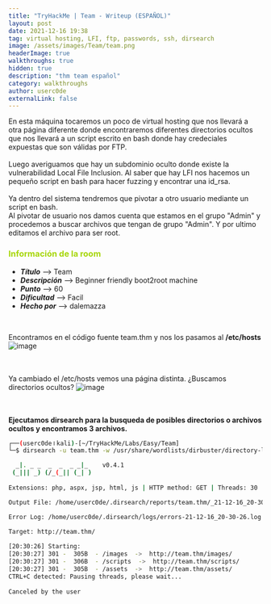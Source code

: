 ```yaml
---
title: "TryHackMe | Team - Writeup (ESPAÑOL)"
layout: post
date: 2021-12-16 19:38
tag: virtual hosting, LFI, ftp, passwords, ssh, dirsearch
image: /assets/images/Team/team.png
headerImage: true
walkthroughs: true
hidden: true
description: "thm team español"
category: walkthroughs
author: userc0de
externalLink: false
---
```

En esta máquina tocaremos un poco de virtual hosting que nos llevará a otra página diferente donde encontraremos diferentes directorios ocultos
que nos llevará a un script escrito en bash donde hay credeciales expuestas que son válidas por FTP.<br>
<br>
Luego averiguamos que hay un subdominio oculto donde existe la vulnerabilidad Local File Inclusion. Al saber que hay LFI nos hacemos un pequeño script en bash para hacer fuzzing y encontrar una id_rsa.<br>
<br>
Ya dentro del sistema tendremos que pivotar a otro usuario mediante un script en bash.<br>
Al pivotar de usuario nos damos cuenta que estamos en el grupo "Admin" y procedemos a buscar archivos que tengan de grupo "Admin". Y por ultimo editamos el archivo para ser root.

<h3 style="color: #a6d608;"><b>Información de la room</b></h3>
    
- ***Título*** --> Team
- ***Descripción*** --> Beginner friendly boot2root machine
- ***Punto*** --> 60
- ***Dificultad*** --> Facil
- ***Hecho por*** --> dalemazza


<br>


Encontramos en el código fuente team.thm y nos los pasamos al **/etc/hosts**
![image](https://user-images.githubusercontent.com/43649283/146434943-fc9cd78e-37d5-4f8d-96ec-0c57b3e1d157.png)

<br><br>
Ya cambiado el /etc/hosts vemos una página distinta. ¿Buscamos directorios ocultos?
![image](https://user-images.githubusercontent.com/43649283/146435730-402dd8d3-fa49-431e-ab48-5cd2823ad72a.png)

<br><br>
**Ejecutamos dirsearch para la busqueda de posibles directorios o archivos ocultos y encontramos 3 archivos.**
```bash
┌──(userc0de⏽kali)-[~/TryHackMe/Labs/Easy/Team]
└─$ dirsearch -u team.thm -w /usr/share/wordlists/dirbuster/directory-list-2.3-medium.txt 

  _|. _ _  _  _  _ _|_    v0.4.1                                                                                                                                            
 (_||| _) (/_(_|| (_| )                                                                                                                                                     
                                                                                                                                                                            
Extensions: php, aspx, jsp, html, js | HTTP method: GET | Threads: 30 | Wordlist size: 220520

Output File: /home/userc0de/.dirsearch/reports/team.thm/_21-12-16_20-30-26.txt

Error Log: /home/userc0de/.dirsearch/logs/errors-21-12-16_20-30-26.log

Target: http://team.thm/
                                                                                                                                                                            
[20:30:26] Starting: 
[20:30:27] 301 -  305B  - /images  ->  http://team.thm/images/
[20:30:27] 301 -  306B  - /scripts  ->  http://team.thm/scripts/
[20:30:27] 301 -  305B  - /assets  ->  http://team.thm/assets/
CTRL+C detected: Pausing threads, please wait...           
                                                  
Canceled by the user
```


